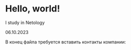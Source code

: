 # Hello, world!

I study in Netology

06.10.2023

В конец файла требуется вставить контакты компании:
